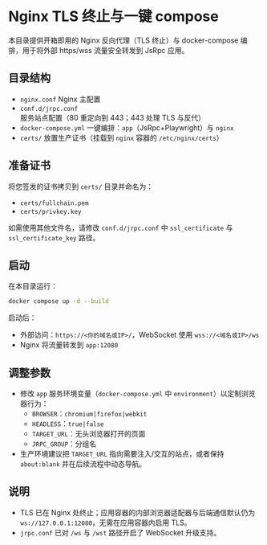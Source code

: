 # Nginx TLS 终止与一键 compose

本目录提供开箱即用的 Nginx 反向代理（TLS 终止）与 docker-compose 编排，用于将外部 https/wss 流量安全转发到 JsRpc 应用。

## 目录结构
- `nginx.conf` Nginx 主配置
- `conf.d/jrpc.conf` 服务站点配置（80 重定向到 443；443 处理 TLS 与反代）
- `docker-compose.yml` 一键编排：`app`（JsRpc+Playwright）与 `nginx`
- `certs/` 放置生产证书（挂载到 `nginx` 容器的 `/etc/nginx/certs`）

## 准备证书
将您签发的证书拷贝到 `certs/` 目录并命名为：
- `certs/fullchain.pem`
- `certs/privkey.key`

如需使用其他文件名，请修改 `conf.d/jrpc.conf` 中 `ssl_certificate` 与 `ssl_certificate_key` 路径。

## 启动

在本目录运行：

```bash
docker compose up -d --build
```

启动后：
- 外部访问：`https://<你的域名或IP>/`，WebSocket 使用 `wss://<域名或IP>/ws`
- Nginx 将流量转发到 `app:12080`

## 调整参数
- 修改 `app` 服务环境变量（`docker-compose.yml` 中 `environment`）以定制浏览器行为：
  - `BROWSER`：`chromium|firefox|webkit`
  - `HEADLESS`：`true|false`
  - `TARGET_URL`：无头浏览器打开的页面
  - `JRPC_GROUP`：分组名
- 生产环境建议把 `TARGET_URL` 指向需要注入/交互的站点，或者保持 `about:blank` 并在后续流程中动态导航。

## 说明
- TLS 已在 Nginx 处终止；应用容器的内部浏览器适配器与后端通信默认仍为 `ws://127.0.0.1:12080`，无需在应用容器内启用 TLS。
- `jrpc.conf` 已对 `/ws` 与 `/wst` 路径开启了 WebSocket 升级支持。


